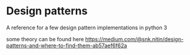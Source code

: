 # Design patterns
A reference for a few design pattern implementations in python 3

some theory can be found here
https://medium.com/@snk.nitin/design-patterns-and-where-to-find-them-ab57aef6f62a
